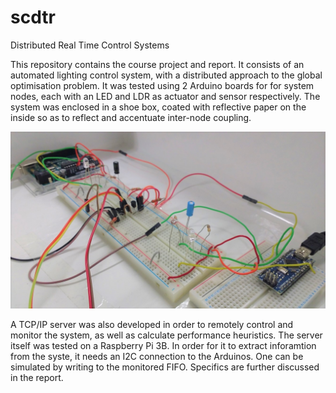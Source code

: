 # scdtr
Distributed Real Time Control Systems

This repository contains the course project and report.
It consists of an automated lighting control system, with a distributed approach to the global optimisation problem.
It was tested using 2 Arduino boards for for system nodes, each with an LED and LDR as actuator and sensor respectively.
The system was enclosed in a shoe box, coated with reflective paper on the inside so as to reflect and accentuate inter-node coupling.

![System image][system]

A TCP/IP server was also developed in order to remotely control and monitor the system, as well as calculate performance heuristics.
The server itself was tested on a Raspberry Pi 3B.
In order for it to extract inforamtion from the syste, it needs an I2C connection to the Arduinos.
One can be simulated by writing to the monitored FIFO.
Specifics are further discussed in the report.

[system]: images/system.jpg "What amazing cable management!"
